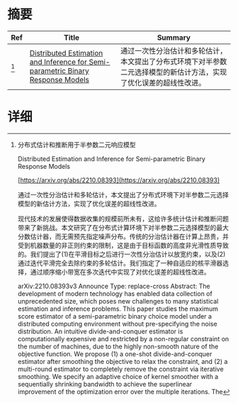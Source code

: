 # 摘要

| Ref | Title | Summary |
| --- | --- | --- |
| [^1] | [Distributed Estimation and Inference for Semi-parametric Binary Response Models](https://arxiv.org/abs/2210.08393) | 通过一次性分治估计和多轮估计，本文提出了分布式环境下对半参数二元选择模型的新估计方法，实现了优化误差的超线性改进。 |

# 详细

[^1]: 分布式估计和推断用于半参数二元响应模型

    Distributed Estimation and Inference for Semi-parametric Binary Response Models

    [https://arxiv.org/abs/2210.08393](https://arxiv.org/abs/2210.08393)

    通过一次性分治估计和多轮估计，本文提出了分布式环境下对半参数二元选择模型的新估计方法，实现了优化误差的超线性改进。

    

    现代技术的发展使得数据收集的规模前所未有，这给许多统计估计和推断问题带来了新挑战。本文研究了在分布式计算环境下对半参数二元选择模型的最大分数估计器，而无需预先指定噪声分布。传统的分治估计器在计算上昂贵，并受到机器数量的非正则约束的限制，这是由于目标函数的高度非光滑性质导致的。我们提出了(1)在平滑目标之后进行一次性分治估计以放宽约束，以及(2)通过迭代平滑完全去除约束的多轮估计。我们指定了一种自适应的核平滑器选择，通过顺序缩小带宽在多次迭代中实现了对优化误差的超线性改进。

    arXiv:2210.08393v3 Announce Type: replace-cross  Abstract: The development of modern technology has enabled data collection of unprecedented size, which poses new challenges to many statistical estimation and inference problems. This paper studies the maximum score estimator of a semi-parametric binary choice model under a distributed computing environment without pre-specifying the noise distribution. An intuitive divide-and-conquer estimator is computationally expensive and restricted by a non-regular constraint on the number of machines, due to the highly non-smooth nature of the objective function. We propose (1) a one-shot divide-and-conquer estimator after smoothing the objective to relax the constraint, and (2) a multi-round estimator to completely remove the constraint via iterative smoothing. We specify an adaptive choice of kernel smoother with a sequentially shrinking bandwidth to achieve the superlinear improvement of the optimization error over the multiple iterations. The
    

